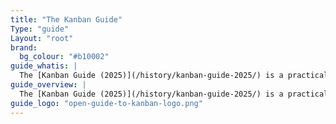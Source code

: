 ```yaml
---
title: "The Kanban Guide"
Type: "guide"
Layout: "root"
brand:
  bg_colour: "#b10002"
guide_whatis: |
  The [Kanban Guide (2025)](/history/kanban-guide-2025/) is a practical, community-curated reference for using Kanban in knowledge work. It defines the essential practices, measures, and language for designing, running, and improving Kanban systems.
guide_overview: |
  The [Kanban Guide (2025)](/history/kanban-guide-2025/) is a practical, community-curated reference for using Kanban in knowledge work.
guide_logo: "open-guide-to-kanban-logo.png"
---
```

